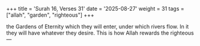 +++
title = 'Surah 16, Verses 31'
date = '2025-08-27'
weight = 31
tags = ["allah", "garden", "righteous"]
+++

the Gardens of Eternity which they will enter, under which rivers flow. In it they will have whatever they desire. This is how Allah rewards the righteous—
